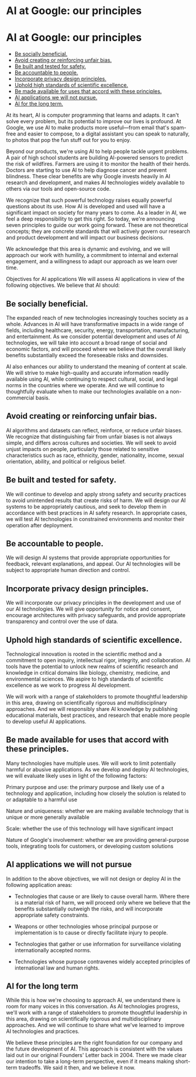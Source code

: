 # AI at Google: our principles

# AI at Google: our principles

- [Be socially beneficial.](https://github.com/tensorflow/agents/blob/master/PRINCIPLES.md#Be-socially-beneficial)
- [Avoid creating or reinforcing unfair bias.](https://github.com/tensorflow/agents/blob/master/PRINCIPLES.md#Avoid-creating-or-reinforcing-unfair-bias.)
- [Be built and tested for safety.](https://github.com/tensorflow/agents/blob/master/PRINCIPLES.md#Be-built-and-tested-for-safety.)
- [Be accountable to people.](https://github.com/tensorflow/agents/blob/master/PRINCIPLES.md#Be-accountable-to-people.)
- [Incorporate privacy design principles.](https://github.com/tensorflow/agents/blob/master/PRINCIPLES.md#Incorporate-privacy-design-principles.)
- [Uphold high standards of scientific excellence.](https://github.com/tensorflow/agents/blob/master/PRINCIPLES.md#Uphold-high-standards-of-scientific-excellence.)
- [Be made available for uses that accord with these principles.](https://github.com/tensorflow/agents/blob/master/PRINCIPLES.md#Be-made-available-for-uses-that-accord-with-these-principles.)
- [AI applications we will not pursue.](https://github.com/tensorflow/agents/blob/master/PRINCIPLES.md#AI-applications-we-will-not-pursue.)
- [AI for the long term.](https://github.com/tensorflow/agents/blob/master/PRINCIPLES.md#AI-for-the-long-term.)

At its heart, AI is computer programming that learns and adapts. It can't solve
every problem, but its potential to improve our lives is profound. At Google, we
use AI to make products more useful—from email that's spam-free and easier to
compose, to a digital assistant you can speak to naturally, to photos that pop
the fun stuff out for you to enjoy.

Beyond our products, we're using AI to help people tackle urgent problems. A
pair of high school students are building AI-powered sensors to predict the risk
of wildfires. Farmers are using it to monitor the health of their herds. Doctors
are starting to use AI to help diagnose cancer and prevent blindness. These
clear benefits are why Google invests heavily in AI research and development,
and makes AI technologies widely available to others via our tools and
open-source code.

We recognize that such powerful technology raises equally powerful questions
about its use. How AI is developed and used will have a significant impact on
society for many years to come. As a leader in AI, we feel a deep responsibility
to get this right. So today, we're announcing seven principles to guide our work
going forward. These are not theoretical concepts; they are concrete standards
that will actively govern our research and product development and will impact
our business decisions.

We acknowledge that this area is dynamic and evolving, and we will approach our
work with humility, a commitment to internal and external engagement, and a
willingness to adapt our approach as we learn over time.

Objectives for AI applications We will assess AI applications in view of the
following objectives. We believe that AI should:

## Be socially beneficial.

The expanded reach of new technologies increasingly touches society as a whole.
Advances in AI will have transformative impacts in a wide range of fields,
including healthcare, security, energy, transportation, manufacturing, and
entertainment. As we consider potential development and uses of AI technologies,
we will take into account a broad range of social and economic factors, and will
proceed where we believe that the overall likely benefits substantially exceed
the foreseeable risks and downsides.

AI also enhances our ability to understand the meaning of content at scale. We
will strive to make high-quality and accurate information readily available
using AI, while continuing to respect cultural, social, and legal norms in the
countries where we operate. And we will continue to thoughtfully evaluate when
to make our technologies available on a non-commercial basis.

## Avoid creating or reinforcing unfair bias.

AI algorithms and datasets can reflect, reinforce, or reduce unfair biases. We
recognize that distinguishing fair from unfair biases is not always simple, and
differs across cultures and societies. We will seek to avoid unjust impacts on
people, particularly those related to sensitive characteristics such as race,
ethnicity, gender, nationality, income, sexual orientation, ability, and
political or religious belief.

## Be built and tested for safety.

We will continue to develop and apply strong safety and security practices to
avoid unintended results that create risks of harm. We will design our AI
systems to be appropriately cautious, and seek to develop them in accordance
with best practices in AI safety research. In appropriate cases, we will test AI
technologies in constrained environments and monitor their operation after
deployment.

## Be accountable to people.

We will design AI systems that provide appropriate opportunities for feedback,
relevant explanations, and appeal. Our AI technologies will be subject to
appropriate human direction and control.

## Incorporate privacy design principles.

We will incorporate our privacy principles in the development and use of our AI
technologies. We will give opportunity for notice and consent, encourage
architectures with privacy safeguards, and provide appropriate transparency and
control over the use of data.

## Uphold high standards of scientific excellence.

Technological innovation is rooted in the scientific method and a commitment to
open inquiry, intellectual rigor, integrity, and collaboration. AI tools have
the potential to unlock new realms of scientific research and knowledge in
critical domains like biology, chemistry, medicine, and environmental sciences.
We aspire to high standards of scientific excellence as we work to progress AI
development.

We will work with a range of stakeholders to promote thoughtful leadership in
this area, drawing on scientifically rigorous and multidisciplinary approaches.
And we will responsibly share AI knowledge by publishing educational materials,
best practices, and research that enable more people to develop useful AI
applications.

## Be made available for uses that accord with these principles.

Many technologies have multiple uses. We will work to limit potentially harmful
or abusive applications. As we develop and deploy AI technologies, we will
evaluate likely uses in light of the following factors:

Primary purpose and use: the primary purpose and likely use of a technology and
application, including how closely the solution is related to or adaptable to a
harmful use

Nature and uniqueness: whether we are making available technology that is unique
or more generally available

Scale: whether the use of this technology will have significant impact

Nature of Google's involvement: whether we are providing general-purpose tools,
integrating tools for customers, or developing custom solutions

## AI applications we will not pursue

In addition to the above objectives, we will not design or deploy AI in the
following application areas:

* Technologies that cause or are likely to cause overall harm. Where there is a
material risk of harm, we will proceed only where we believe that the benefits
substantially outweigh the risks, and will incorporate appropriate safety
constraints.

* Weapons or other technologies whose principal purpose or implementation is to
cause or directly facilitate injury to people.

* Technologies that gather or use information for surveillance violating
internationally accepted norms.

* Technologies whose purpose contravenes widely accepted principles of
international law and human rights.


## AI for the long term

While this is how we're choosing to approach AI, we understand there is room for
many voices in this conversation. As AI technologies progress, we'll work with a
range of stakeholders to promote thoughtful leadership in this area, drawing on
scientifically rigorous and multidisciplinary approaches. And we will continue
to share what we've learned to improve AI technologies and practices.

We believe these principles are the right foundation for our company and the
future development of AI. This approach is consistent with the values laid out
in our original Founders' Letter back in 2004. There we made clear our intention
to take a long-term perspective, even if it means making short-term tradeoffs.
We said it then, and we believe it now.
